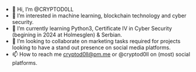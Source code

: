 - 👋 Hi, I’m @CRYPTOD0LL
- 👀 I’m interested in machine learning, blockchain technology and cyber security.
- 🌱 I’m currently learning Python3, Certificate IV in Cyber Security (begining in 2024 at Holmesglen) & Serbian.
- 💞️ I’m looking to collaborate on marketing tasks required for projects looking to have a stand out presence on social media platforms.
- 📫 How to reach me cryptod0ll@pm.me or @cryptod0ll on (most) social platforms.

<!---
CRYPTOD0LL/CRYPTOD0LL is a ✨ special ✨ repository because its `README.md` (this file) appears on your GitHub profile.
You can click the Preview link to take a look at your changes.
--->
